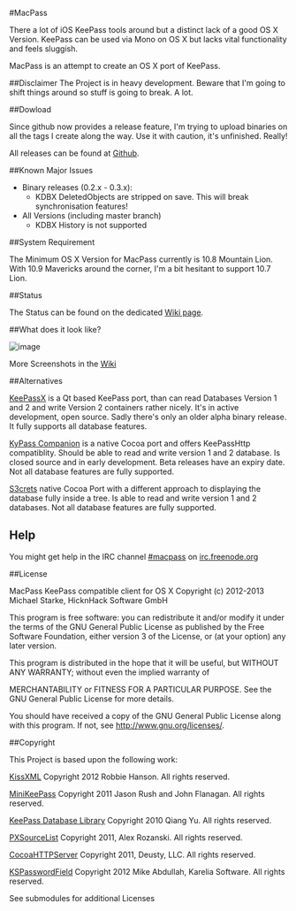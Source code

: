 #MacPass

There a lot of iOS KeePass tools around but a distinct lack of a good OS X Version.
KeePass can be used via Mono on OS X but lacks vital functionality and feels sluggish.

MacPass is an attempt to create an OS X port of KeePass.

##Disclaimer
The Project is in heavy development. Beware that I'm going to shift things around so stuff is going to break. A lot.

##Dowload

Since github now provides a release feature, I'm trying to upload binaries on all the tags I create along the way.
Use it with caution, it's unfinished. Really!

All releases can be found at [Github](https://github.com/mstarke/MacPass/releases).

##Known Major Issues

* Binary releases (0.2.x - 0.3.x):
  * KDBX DeletedObjects are stripped on save. This will break synchronisation features!
* All Versions (including master branch)
  * KDBX History is not supported
  
##System Requirement

The Minimum OS X Version for MacPass currently is 10.8 Mountain Lion.
With 10.9 Mavericks around the corner, I'm a bit hesitant to support 10.7 Lion.

##Status

The Status can be found on the dedicated [Wiki page](https://github.com/mstarke/MacPass/wiki/Status).

##What does it look like?

![image](https://raw.github.com/mstarke/MacPass/master/Assets/Screenshots/MacPass.png)

More Screenshots in the [Wiki](https://github.com/mstarke/MacPass/wiki/Screenshots)

##Alternatives

[KeePassX](http://www.keepassx.org) is a Qt based KeePass port, than can read Databases Version 1 and 2 and write Version 2 containers rather nicely.
It's in active development, open source. Sadly there's only an older alpha binary release. It fully supports all database features.

[KyPass Companion](http://www.kyuran.be/logiciels/kypass4mac/) is a native Cocoa port and offers KeePassHttp compatiblity.
Should be able to read and write version 1 and 2 database. Is closed source and in early development. Beta releases have an expiry date. Not all database features are fully supported.

[S3crets](http://s3crets.com/en/help/) native Cocoa Port with a different approach to displaying the database fully inside a tree.
Is able to read and write version 1 and 2 databases. Not all database features are fully supported.

## Help

You might get help in the IRC channel [#macpass](irc://irc.freenode.org/macpass) on [irc.freenode.org](irc://irc.freenode.org)

##License

MacPass KeePass compatible client for OS X
Copyright (c) 2012-2013  Michael Starke, HicknHack Software GmbH
  
This program is free software: you can redistribute it and/or modify
it under the terms of the GNU General Public License as published by
the Free Software Foundation, either version 3 of the License, or
(at your option) any later version.

This program is distributed in the hope that it will be useful,
but WITHOUT ANY WARRANTY; without even the implied warranty of

MERCHANTABILITY or FITNESS FOR A PARTICULAR PURPOSE.  See the
GNU General Public License for more details.

You should have received a copy of the GNU General Public License
along with this program.  If not, see <http://www.gnu.org/licenses/>.

##Copyright

This Project is based upon the following work:

[KissXML](https://github.com/robbiehanson/KissXML) Copyright 2012 Robbie Hanson. All rights reserved.

[MiniKeePass](https://github.com/MiniKeePass/MiniKeePass) Copyright 2011 Jason Rush and John Flanagan. All rights reserved.

[KeePass Database Library](https://github.com/mpowrie/KeePassLib) Copyright 2010 Qiang Yu. All rights reserved.

[PXSourceList](https://github.com/Perspx/PXSourceList) Copyright 2011, Alex Rozanski. All rights reserved.

[CocoaHTTPServer](https://github.com/robbiehanson/CocoaHTTPServer ) Copyright 2011, Deusty, LLC. All rights reserved.

[KSPasswordField](https://github.com/karelia/SecurityInterface) Copyright 2012 Mike Abdullah, Karelia Software. All rights reserved.

See submodules for additional Licenses
